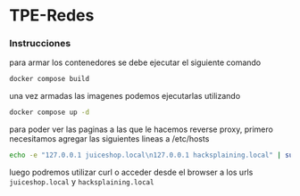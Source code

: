 # TPE-Redes

### Instrucciones

para armar los contenedores se debe ejecutar el siguiente comando
```sh
docker compose build
```

una vez armadas las imagenes podemos ejecutarlas utilizando
```sh
docker compose up -d
```

para poder ver las paginas a las que le hacemos reverse proxy, primero necesitamos agregar las siguientes lineas a /etc/hosts
```sh
echo -e "127.0.0.1 juiceshop.local\n127.0.0.1 hacksplaining.local" | sudo tee -a /etc/hosts > /dev/null
```

luego podremos utilizar curl o acceder desde el browser a los urls `juiceshop.local` y `hacksplaining.local`